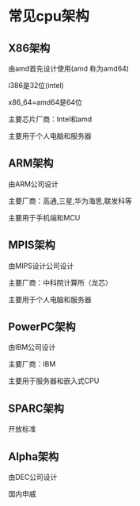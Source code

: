 # 常见cpu架构

## X86架构

由amd首先设计使用(amd 称为amd64)

i386是32位(intel)

x86_64=amd64是64位

主要芯片厂商：Intel和amd

主要用于个人电脑和服务器

## ARM架构

由ARM公司设计

主要厂商：高通,三星,华为海思,联发科等

主要用于手机端和MCU

## MPIS架构

由MIPS设计公司设计

主要厂商：中科院计算所（龙芯）

主要用于个人电脑和服务器

## PowerPC架构

由IBM公司设计

主要厂商：IBM

主要用于服务器和嵌入式CPU

## SPARC架构

开放标准

## Alpha架构

由DEC公司设计

国内申威
